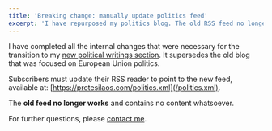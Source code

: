 ```yaml
---
title: 'Breaking change: manually update politics feed'
excerpt: 'I have repurposed my politics blog. The old RSS feed no longer works.'
---
```


I have completed all the internal changes that were necessary for the
transition to my [new political writings section](https://protesilaos.com/politics/).  It
supersedes the old blog that was focused on European Union politics.

Subscribers must update their RSS reader to point to the new feed,
available at: [https://protesilaos.com/politics.xml](/politics.xml).

The **old feed no longer works** and contains no content whatsoever.

For further questions, please [contact me](https://protesilaos.com/contact/).
